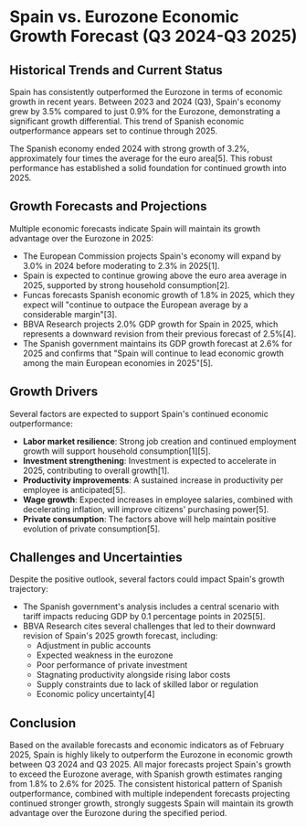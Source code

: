 # Spain vs. Eurozone Economic Growth Forecast (Q3 2024-Q3 2025)

## Historical Trends and Current Status

Spain has consistently outperformed the Eurozone in terms of economic growth in recent years. Between 2023 and 2024 (Q3), Spain's economy grew by 3.5% compared to just 0.9% for the Eurozone, demonstrating a significant growth differential. This trend of Spanish economic outperformance appears set to continue through 2025.

The Spanish economy ended 2024 with strong growth of 3.2%, approximately four times the average for the euro area[5]. This robust performance has established a solid foundation for continued growth into 2025.

## Growth Forecasts and Projections

Multiple economic forecasts indicate Spain will maintain its growth advantage over the Eurozone in 2025:

- The European Commission projects Spain's economy will expand by 3.0% in 2024 before moderating to 2.3% in 2025[1].
- Spain is expected to continue growing above the euro area average in 2025, supported by strong household consumption[2].
- Funcas forecasts Spanish economic growth of 1.8% in 2025, which they expect will "continue to outpace the European average by a considerable margin"[3].
- BBVA Research projects 2.0% GDP growth for Spain in 2025, which represents a downward revision from their previous forecast of 2.5%[4].
- The Spanish government maintains its GDP growth forecast at 2.6% for 2025 and confirms that "Spain will continue to lead economic growth among the main European economies in 2025"[5].

## Growth Drivers

Several factors are expected to support Spain's continued economic outperformance:

- **Labor market resilience**: Strong job creation and continued employment growth will support household consumption[1][5].
- **Investment strengthening**: Investment is expected to accelerate in 2025, contributing to overall growth[1].
- **Productivity improvements**: A sustained increase in productivity per employee is anticipated[5].
- **Wage growth**: Expected increases in employee salaries, combined with decelerating inflation, will improve citizens' purchasing power[5].
- **Private consumption**: The factors above will help maintain positive evolution of private consumption[5].

## Challenges and Uncertainties

Despite the positive outlook, several factors could impact Spain's growth trajectory:

- The Spanish government's analysis includes a central scenario with tariff impacts reducing GDP by 0.1 percentage points in 2025[5].
- BBVA Research cites several challenges that led to their downward revision of Spain's 2025 growth forecast, including:
  - Adjustment in public accounts
  - Expected weakness in the eurozone
  - Poor performance of private investment
  - Stagnating productivity alongside rising labor costs
  - Supply constraints due to lack of skilled labor or regulation
  - Economic policy uncertainty[4]

## Conclusion

Based on the available forecasts and economic indicators as of February 2025, Spain is highly likely to outperform the Eurozone in economic growth between Q3 2024 and Q3 2025. All major forecasts project Spain's growth to exceed the Eurozone average, with Spanish growth estimates ranging from 1.8% to 2.6% for 2025. The consistent historical pattern of Spanish outperformance, combined with multiple independent forecasts projecting continued stronger growth, strongly suggests Spain will maintain its growth advantage over the Eurozone during the specified period.